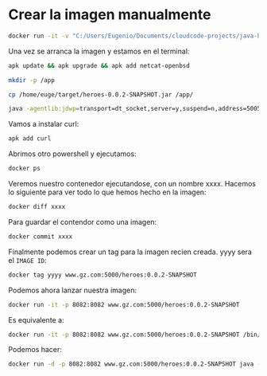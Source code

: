 # Crear la imagen manualmente

```sh
docker run -it -v "C:/Users/Eugenio/Documents/cloudcode-projects/java-hello-world:/home/euge" openjdk:8u212-jre-alpine
```

Una vez se arranca la imagen y estamos en el terminal:  

```sh
apk update && apk upgrade && apk add netcat-openbsd

mkdir -p /app

cp /home/euge/target/heroes-0.0.2-SNAPSHOT.jar /app/ 

java -agentlib:jdwp=transport=dt_socket,server=y,suspend=n,address=5005,quiet=y -jar /app/heroes-0.0.2-SNAPSHOT.jar &

```

Vamos a instalar curl:  

```sh
apk add curl
```

Abrimos otro powershell y ejecutamos:  

```sh
docker ps
```

Veremos nuestro contenedor ejecutandose, con un nombre xxxx. Hacemos lo siguiente para ver todo lo que hemos hecho en la imagen:  

```sh
docker diff xxxx
```

Para guardar el contendor como una imagen:

```sh
docker commit xxxx
```

Finalmente podemos crear un tag para la imagen recien creada. yyyy sera el `IMAGE ID`:

```sh
docker tag yyyy www.gz.com:5000/heroes:0.0.2-SNAPSHOT
```

Podemos ahora lanzar nuestra imagen:  

```sh
docker run -it -p 8082:8082 www.gz.com:5000/heroes:0.0.2-SNAPSHOT
```

Es equivalente a:  

```sh
docker run -it -p 8082:8082 www.gz.com:5000/heroes:0.0.2-SNAPSHOT /bin/sh
```

Podemos hacer:  

```sh
docker run -d -p 8082:8082 www.gz.com:5000/heroes:0.0.2-SNAPSHOT java -agentlib:jdwp=transport=dt_socket,server=y,suspend=n,address=5005,quiet=y -jar /app/heroes-0.0.2-SNAPSHOT.jar
```
